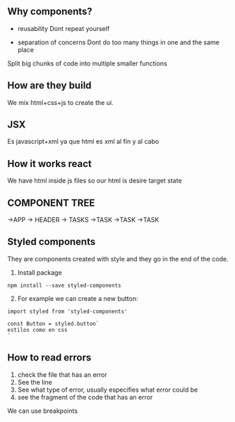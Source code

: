 ## Why components?
- reusability
Dont repeat yourself

- separation of concerns
Dont do too many things in one and the same place

Split big chunks of code into multiple smaller functions

## How are they build

We mix html+css+js to create the ui.

## JSX
Es javascript+xml ya que html es xml al fin y al cabo

## How it works react
We have html inside js files so our html is desire target state

## COMPONENT TREE

->APP
     -> HEADER
     -> TASKS
             ->TASK
             ->TASK
             ->TASK

## Styled components
They are components created with style and they go in the end of the code.
1. Install package
```
npm install --save styled-components
```

2. For example we can create a new button:
```
import styled from 'styled-components'

const Button = styled.button`
estilos como en css
`
```
## How to read errors
1. check the file that has an error
2. See the line
3. See what type of error, usually especifies what error could be
4. see the fragment of the code that has an error

We can use breakpoints
